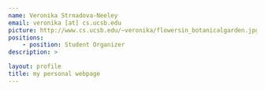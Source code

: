 ```yaml
---
name: Veronika Strnadova-Neeley
email: veronika [at] cs.ucsb.edu
picture: http://www.cs.ucsb.edu/~veronika/flowersin_botanicalgarden.jpg
positions: 
    - position: Student Organizer
description: >

layout: profile
title: my personal webpage
---
```

